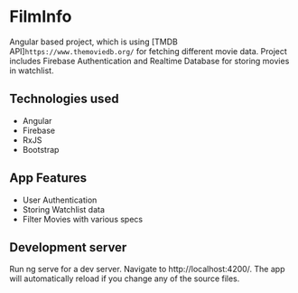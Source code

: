 # FilmInfo

Angular based project, which is using [TMDB API]`https://www.themoviedb.org/` for fetching different movie data. Project includes Firebase Authentication and Realtime Database for storing movies in watchlist.

## Technologies used

- Angular
- Firebase
- RxJS
- Bootstrap

## App Features

- User Authentication
- Storing Watchlist data
- Filter Movies with various specs 

## Development server

Run ng serve for a dev server. Navigate to http://localhost:4200/. The app will automatically reload if you change any of the source files.